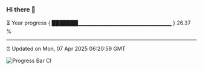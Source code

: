 ### Hi there 👋

⏳ Year progress { ███████▁▁▁▁▁▁▁▁▁▁▁▁▁▁▁▁▁▁▁▁▁▁▁ } 26.37 %

---

⏰ Updated on Mon, 07 Apr 2025 06:20:59 GMT

![Progress Bar CI](https://github.com/liununu/liununu/workflows/Progress%20Bar%20CI/badge.svg)
